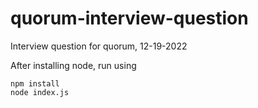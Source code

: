 # quorum-interview-question
Interview question for quorum, 12-19-2022

After installing node, run using

```
npm install
node index.js
```